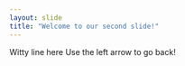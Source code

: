 ```yaml
---
layout: slide
title: "Welcome to our second slide!"
---
```

Witty line here
Use the left arrow to go back!
